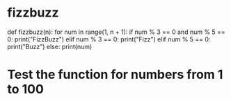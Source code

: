 # fizzbuzz
def fizzbuzz(n):
    for num in range(1, n + 1):
        if num % 3 == 0 and num % 5 == 0:
            print("FizzBuzz")
        elif num % 3 == 0:
            print("Fizz")
        elif num % 5 == 0:
            print("Buzz")
        else:
            print(num)

# Test the function for numbers from 1 to 100


